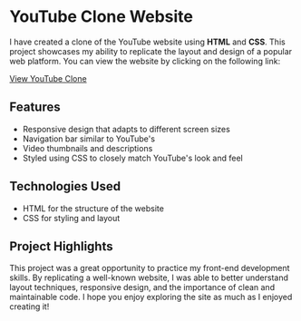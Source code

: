 <h1>YouTube Clone Website</h1>
    <p>I have created a clone of the YouTube website using <strong>HTML</strong> and <strong>CSS</strong>. This project showcases my ability to replicate the layout and design of a popular web platform. You can view the website by clicking on the following link:</p>
    <p><a href="https://tayyab-yaqoob.github.io/Youtube-Clone/" target="_blank">View YouTube Clone</a></p>
    <h2>Features</h2>
    <ul>
        <li>Responsive design that adapts to different screen sizes</li>
        <li>Navigation bar similar to YouTube's</li>
        <li>Video thumbnails and descriptions</li>
        <li>Styled using CSS to closely match YouTube's look and feel</li>
    </ul>
    <h2>Technologies Used</h2>
    <ul>
        <li>HTML for the structure of the website</li>
        <li>CSS for styling and layout</li>
    </ul>
    <h2>Project Highlights</h2>
    <p>This project was a great opportunity to practice my front-end development skills. By replicating a well-known website, I was able to better understand layout techniques, responsive design, and the importance of clean and maintainable code. I hope you enjoy exploring the site as much as I enjoyed creating it!</p>
